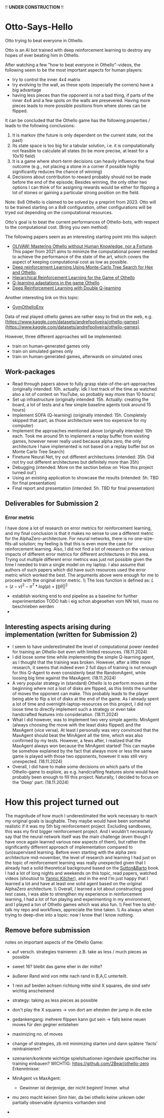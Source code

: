 ‼️ **UNDER CONSTRUCTION** ‼️


# Otto-Says-Hello

Otto trying to beat everyone in Othello.

Otto is an AI bot trained with deep reinforcement learning to destroy any hopes of ever beating him in Othello. 

After watching a few "how to beat everyone in Othello"-videos, the following seem to be the most important aspects for human players:

* try to control the inner 4x4 matrix
* try evolving to the wall, as these spots (especially the corners) have a big advantage
* having less pieces than the opponent is not a bad thing, if parts of the inner 4x4 and a few spots on the walls are presevered. Having more pieces leads to more possible positions from where stones can be flipped.


It can be concluded that the Othello game has the following properties / leads to the following conclusions:
1. It is markov (the future is only dependent on the current state, not the past)
2. Its state space is too big for a tabular solution, i.e. it is computationally not feasible to calculate all states (to be more precise, at least for a 10x10 field)
4. It is a game where short-term decisions can heavily influence the final outcome (e.g., not placing a stone in a corner if possible highly significantly reduces the chance of winning)
5. Decisions about contribution to reward probably should not be made before the end of the episode; Besides winning, the only other two options I can think of for assigning rewards would be either for flipping a lot of stones or gaining a particular strong position on the field.

Note: 8x8 Othello is claimed to be solved by a preprint from 2023. Otto will to be trained starting on a 8x8 configuration, other configurations will be tryed out depending on the computational resources.

Otto's goal is to beat the current performances of Othello-bots, with respect to the computational cost. (Bring you own method)

The following papers seem as an interesting starting point into this subject:
- [OLIVAW: Mastering Othello without Human Knowledge, nor a Fortune](https://arxiv.org/abs/2103.17228). This paper from 2021 aims to minimze the computational power needed to achieve the performance of the state of the art, which covers the aspect of keeping computational cost as low as possible.
- [Deep reinforcement Learning Using Monte-Carlo Tree Search for Hex and Othello](https://ntnuopen.ntnu.no/ntnu-xmlui/handle/11250/2777474).
- [Hierarchical Reinforcement Learning for the Game of Othello](https://ir.canterbury.ac.nz/bitstreams/51750833-63c1-42a6-b7bf-08ecd4c58434/download)
- [Q-learning adaptations in the game Othello](https://fse.studenttheses.ub.rug.nl/id/eprint/23027)
- [Deep Reinforcement Learning with Double Q-learning](https://arxiv.org/pdf/1509.06461)

Another interesting link on this topic:
- [GymOthelloEnv](https://github.com/lerrytang/GymOthelloEnv)

Data of real played othello games are rather easy to find on the web, e.g. [https://www.kaggle.com/datasets/andrefpoliveira/othello-games](https://www.kaggle.com/datasets/andrefpoliveira/othello-games).

However, three different approaches will be implemented:
- train on human-generated games only
- train on simulated games only
- train on human-generated games, afterwards on simulated ones


## Work-packages

- Read through papers above to fully grasp state-of-the-art-approaches (originally intended: 10h. actually: idk I lost track of the time as watched also a lot of content on YouTube, so probably way more than 10 hours(
- Set up infrastructure (originally intended: 15h. Actually: creating the board, a lot of tests and a few simple baseline agents took around 15 hours)
- Implement SOFA (Q-learning) (originally intended: 15h. Completely skipped that part, as those architecture were too expensive for my computer)
- Implement the approaches mentioned above (originally intended: 10h each. Took me around 5h to implement a replay buffer from existing games, however never really used because alpha zero, the only architecture I have implemented is not based on a replay buffer but on Monte Carlo Tree Search)
- Finetune Neural Net, try out different architectures (intended: 35h. Did not try out different architectures but definitely more than 35h)
- Debugging (intended: More on the section below on 'How this project turned out')
- Using an existing application to showcase the results (intended: 5h. TBD for final presentation)
- Final report and presentation (intended: 5h. TBD for final presentation)

## Deliverables for Submission 2

### Error metric

I have done a lot of research on error metrics for reinforcement learning, and my final conclusion is that it makes no sense to use a different 
metric for the AlphaZero-architecture. For neural networks, there is no one-size-fits-all solution; my feeling is that this is even more the
case for reinforcement learning. Also, I did not find a lot of research on the various impacts of different error metrics for different architectures
in this area. Trying out multiple different error metrics was just not possible given the time I needed to train a single model on my laptop.
I also assume that authors of such papers which did have such resources used the error metric which worked the best. The arguments above were enough
for me to proceed with the original error metric.
\\\\
The loss function is defined as: $L=(z-v)^2-\pi^T*log(p)+\lVert\lVert\theta||^2$

- establish working end to end pipeline as a baseline for further experimentation TODO hab i eig schon abgesehen vom NN teil, muss no beschrieben werden
- 

## Interesting aspects arising during implementation (written for Submission 2)

- I seem to have underestimated the level of computational power needed for training an Othello-bot even with limited resources. (18.11.2024)
- I did loose some time while implementing the simple Q-learning agent, as I thought that the training was broken. However, after a little
  more research, it seems that indeed even 2 full days of training is not enough for this Q-Agent to even consistenly beat the RandomAgent, while
  loosing big time against the MaxAgent. (18.11.2024)
- A very popular strategy in (standard) Othello is to perform moves at the beginning where not a lost of disks are flipped, as this limits the
  number of moves the opponent can make. This probably leads to the player being able to flip a lot of disks at the end of the game. As I already
  spent a lot of time and overnight-laptop-resources on this project, I did not loose time to directly implement such a strategy or even take
  handcrafted features into consideration. (18.11.2024)
- What I did however, was to implement two very simple agents: MinAgent (always choosing the move with the least disks flipped) and the MaxAgent (vice versa).
  At least I personally was very convinced that the MaxAgent should beat the MinAgent all the time, which was also confirmed by my tests. However,
  a fews after, I realized that the MaxAgent always won because the MinAgent started! This can maybe be somehow explained by the fact that always more or
  less the same game is played with those two opponents, however it was still very unexpected. (18.11.2024)
- Overall, I did have to make some decisions on which parts of the Othello-game to explore, as e.g. handcrafting features alone would have probably been enough to
  fill this project. Naturally, I decided to focus on the 'Deep' part. (18.11.2024)

# How this project turned out

The magnitude of how much I underestimated the work necessary to reach my original goals is laughable. They maybe would have been somewhat realistic if it was my 5th 
big reinforcement project. Excluding sandboxes, this was my first bigger reinforcement project. And I wouldn't necessarily say that the neural network itself was 
the main challenge (even though I have once again learned various new aspects of them), but rather the significantly different approach of implementation
compared to (un)supervised learning. Before even starting with the alpha zero architecture mid-november, the level of research and learning I had just on the 
topic of reinforcement learning was really unexpected given that I already had a solid theoretical background based on the [Sutton&Barto](http://incompleteideas.net/book/the-book-2nd.html) 
book. I had a lot of long nights and weekends on this topic, read papers, watched videos (shoutout to [Yannic Kilcher](https://www.youtube.com/@YannicKilcher)),
and in the end I'm just happy that I learned a lot and have at least one solid agent based on the original AlphaZero architecture.
\\\\
Overall, I learned a lot about constructing good test cases, I was able to strengthen my experience in reinforcement learning, I had a lot of fun playing 
and experimenting in my environment, and I played a ton of Othello games which was also fun. 
\\\\
Feel free to shit-talk my repo and workflows, appreciate the time taken.
\\\\
As always when trying to deep-dive into a topic: now I know that I know nothing.


## Remove before submission

notes on important aspects of the Othello Game: 
- auf versch. strategies trainieren: z.B. take as less / much pieces as possible
- sweet 16? bleibt das game eher in der mitte?
- äußerer Rand wird von mtte nach rand in B,A,C unterteilt.
- 1 rein auf beiden achsen richtung mitte sind X squares, die sind sehr wichtig anscheinend
- strategy: taking as less pieces as possible
- don't play the X squares -> von dort am ehesten der jump in die ecke
- gedankengang: mehrere flippen kann gut sein -> falls keine neuen moves
für den gegner entstehen
- maximizing no. of moves 
- change of strategies, zb mit minimizing starten und dann spätere
'facts' reintrainieren?
- szenarien/konkrete wichtige spielsituationen irgendwie spezifischer ins training einbauen?
WICHTIG: https://github.com/2Bear/othello-zero
Erkenntnisse:
- MinAgent vs MaxAgent:
  - Gewinner ist derjenige, der nicht beginnt! Immer. whut

- mu zero macht keinen Sinn hier, da bei othello keine unkown oder partially observable dynamics vorhanden sind
- 